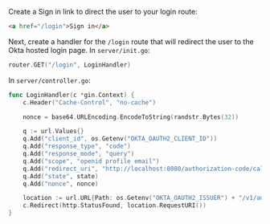 Create a Sign in link to direct the user to your login route:

```html
<a href="/login">Sign in</a>
```

Next, create a handler for the `/login` route that will redirect the user to the Okta hosted login page. In `server/init.go`:

```go
router.GET("/login", LoginHandler)
```

In `server/controller.go`:

```go
func LoginHandler(c *gin.Context) {
    c.Header("Cache-Control", "no-cache")

    nonce = base64.URLEncoding.EncodeToString(randstr.Bytes(32))

    q := url.Values{}
    q.Add("client_id", os.Getenv("OKTA_OAUTH2_CLIENT_ID"))
    q.Add("response_type", "code")
    q.Add("response_mode", "query")
    q.Add("scope", "openid profile email")
    q.Add("redirect_uri", "http://localhost:8080/authorization-code/callback")
    q.Add("state", state)
    q.Add("nonce", nonce)

    location := url.URL{Path: os.Getenv("OKTA_OAUTH2_ISSUER") + "/v1/authorize", RawQuery: q.Encode()}
    c.Redirect(http.StatusFound, location.RequestURI())
}
```
